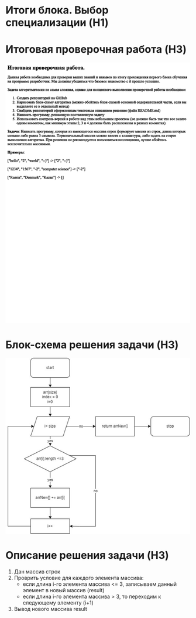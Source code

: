 # Итоги блока. Выбор специализации (H1)

# Итоговая проверочная работа (H3)

![Условия проверочной работы](/%D0%9A%D0%BE%D0%BD%D1%82%D1%80%D0%BE%D0%BB%D1%8C%D0%BD%D0%B0%D1%8F%20%D1%80%D0%B0%D0%B1%D0%BE%D1%82%D0%B0.png)

# Блок-схема решения задачи (H3)

![Блок-схема](/algorithm.jpg)

# Описание решения задачи (H3)

1. Дан массив строк
1. Проврить условие для каждого элемента массива:
   - если длина i-го элемента массива <= 3, записываем данный элемент в новый массив (result)
   - если длина i-го элемента массива > 3, то переходим к следующему элементу (i+1)
1. Вывод нового массива result
